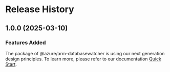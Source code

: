 # Release History
    
## 1.0.0 (2025-03-10)

### Features Added

The package of @azure/arm-databasewatcher is using our next generation design principles. To learn more, please refer to our documentation [Quick Start](https://aka.ms/azsdk/js/mgmt/quickstart).
